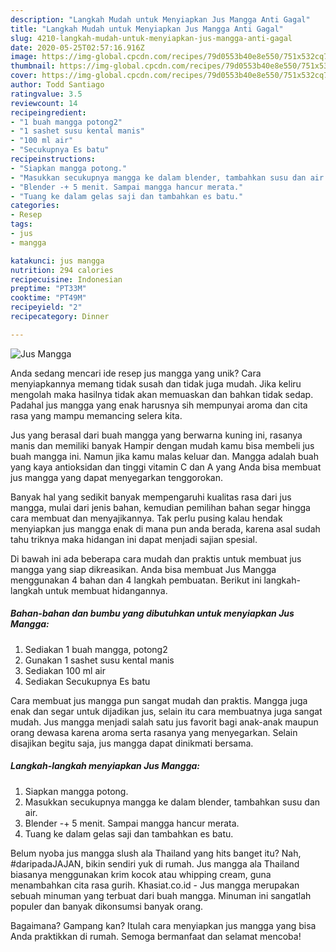 ```yaml
---
description: "Langkah Mudah untuk Menyiapkan Jus Mangga Anti Gagal"
title: "Langkah Mudah untuk Menyiapkan Jus Mangga Anti Gagal"
slug: 4210-langkah-mudah-untuk-menyiapkan-jus-mangga-anti-gagal
date: 2020-05-25T02:57:16.916Z
image: https://img-global.cpcdn.com/recipes/79d0553b40e8e550/751x532cq70/jus-mangga-foto-resep-utama.jpg
thumbnail: https://img-global.cpcdn.com/recipes/79d0553b40e8e550/751x532cq70/jus-mangga-foto-resep-utama.jpg
cover: https://img-global.cpcdn.com/recipes/79d0553b40e8e550/751x532cq70/jus-mangga-foto-resep-utama.jpg
author: Todd Santiago
ratingvalue: 3.5
reviewcount: 14
recipeingredient:
- "1 buah mangga potong2"
- "1 sashet susu kental manis"
- "100 ml air"
- "Secukupnya Es batu"
recipeinstructions:
- "Siapkan mangga potong."
- "Masukkan secukupnya mangga ke dalam blender, tambahkan susu dan air."
- "Blender -+ 5 menit. Sampai mangga hancur merata."
- "Tuang ke dalam gelas saji dan tambahkan es batu."
categories:
- Resep
tags:
- jus
- mangga

katakunci: jus mangga 
nutrition: 294 calories
recipecuisine: Indonesian
preptime: "PT33M"
cooktime: "PT49M"
recipeyield: "2"
recipecategory: Dinner

---
```



![Jus Mangga](https://img-global.cpcdn.com/recipes/79d0553b40e8e550/751x532cq70/jus-mangga-foto-resep-utama.jpg)

Anda sedang mencari ide resep jus mangga yang unik? Cara menyiapkannya memang tidak susah dan tidak juga mudah. Jika keliru mengolah maka hasilnya tidak akan memuaskan dan bahkan tidak sedap. Padahal jus mangga yang enak harusnya sih mempunyai aroma dan cita rasa yang mampu memancing selera kita.

Jus yang berasal dari buah mangga yang berwarna kuning ini, rasanya manis dan memiliki banyak Hampir dengan mudah kamu bisa membeli jus buah mangga ini. Namun jika kamu malas keluar dan. Mangga adalah buah yang kaya antioksidan dan tinggi vitamin C dan A yang Anda bisa membuat jus mangga yang dapat menyegarkan tenggorokan.

Banyak hal yang sedikit banyak mempengaruhi kualitas rasa dari jus mangga, mulai dari jenis bahan, kemudian pemilihan bahan segar hingga cara membuat dan menyajikannya. Tak perlu pusing kalau hendak menyiapkan jus mangga enak di mana pun anda berada, karena asal sudah tahu triknya maka hidangan ini dapat menjadi sajian spesial.


Di bawah ini ada beberapa cara mudah dan praktis untuk membuat jus mangga yang siap dikreasikan. Anda bisa membuat Jus Mangga menggunakan 4 bahan dan 4 langkah pembuatan. Berikut ini langkah-langkah untuk membuat hidangannya.

<!--inarticleads1-->

##### Bahan-bahan dan bumbu yang dibutuhkan untuk menyiapkan Jus Mangga:

1. Sediakan 1 buah mangga, potong2
1. Gunakan 1 sashet susu kental manis
1. Sediakan 100 ml air
1. Sediakan Secukupnya Es batu


Cara membuat jus mangga pun sangat mudah dan praktis. Mangga juga enak dan segar untuk dijadikan jus, selain itu cara membuatnya juga sangat mudah. Jus mangga menjadi salah satu jus favorit bagi anak-anak maupun orang dewasa karena aroma serta rasanya yang menyegarkan. Selain disajikan begitu saja, jus mangga dapat dinikmati bersama. 

<!--inarticleads2-->

##### Langkah-langkah menyiapkan Jus Mangga:

1. Siapkan mangga potong.
1. Masukkan secukupnya mangga ke dalam blender, tambahkan susu dan air.
1. Blender -+ 5 menit. Sampai mangga hancur merata.
1. Tuang ke dalam gelas saji dan tambahkan es batu.


Belum nyoba jus mangga slush ala Thailand yang hits banget itu? Nah, #daripadaJAJAN, bikin sendiri yuk di rumah. Jus mangga ala Thailand biasanya menggunakan krim kocok atau whipping cream, guna menambahkan cita rasa gurih. Khasiat.co.id - Jus mangga merupakan sebuah minuman yang terbuat dari buah mangga. Minuman ini sangatlah populer dan banyak dikonsumsi banyak orang. 

Bagaimana? Gampang kan? Itulah cara menyiapkan jus mangga yang bisa Anda praktikkan di rumah. Semoga bermanfaat dan selamat mencoba!
